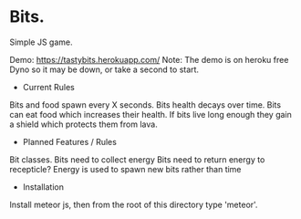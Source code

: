 Bits.
=======================

Simple JS game.

Demo: https://tastybits.herokuapp.com/
Note: The demo is on heroku free Dyno so it may be down, or take a second to start.

* Current Rules

Bits and food spawn every X seconds.
Bits health decays over time.
Bits can eat food which increases their health.
If bits live long enough they gain a shield which protects them from lava.

* Planned Features / Rules

Bit classes.
Bits need to collect energy
Bits need to return energy to recepticle?
Energy is used to spawn new bits rather than time

* Installation

Install meteor js, then from the root of this directory type 'meteor'.